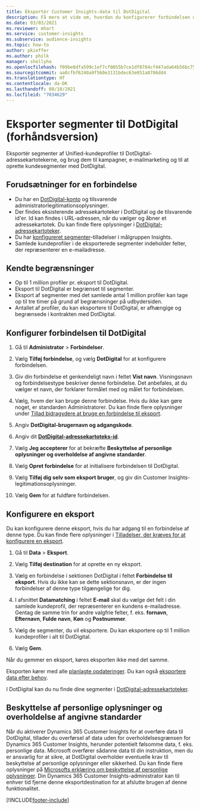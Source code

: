 ```yaml
---
title: Eksportér Customer Insights-data til DotDigital
description: Få mere at vide om, hvordan du konfigurerer forbindelsen og eksporterer til DotDigital.
ms.date: 03/03/2021
ms.reviewer: mhart
ms.service: customer-insights
ms.subservice: audience-insights
ms.topic: how-to
author: pkieffer
ms.author: philk
manager: shellyha
ms.openlocfilehash: f09be0dfa599c1ef7cf0055b7ce1df8784cf447ada64b56bc7543c214f9a5b99
ms.sourcegitcommit: aa0cfbf6240a9f560e3131bdec63e051a8786dd4
ms.translationtype: HT
ms.contentlocale: da-DK
ms.lasthandoff: 08/10/2021
ms.locfileid: "7034629"
---
```

# <a name="export-segments-to-dotdigital-preview"></a>Eksporter segmenter til DotDigital (forhåndsversion)

Eksportér segmenter af Unified-kundeprofiler til DotDigital-adressekartotekerne, og brug dem til kampagner, e-mailmarketing og til at oprette kundesegmenter med DotDigital. 

## <a name="prerequisites-for-a-connection"></a>Forudsætninger for en forbindelse

-   Du har en [DotDigital-konto](https://dotdigital.com/) og tilsvarende administratorlegitimationsoplysninger.
-   Der findes eksisterende adressekartoteker i DotDigital og de tilsvarende id'er. Id kan findes i URL-adressen, når du vælger og åbner et adressekartotek. Du kan finde flere oplysninger i [DotDigital-adressekartoteker](https://support.dotdigital.com/hc/articles/212211968-Creating-an-address-book).
-   Du har [konfigureret segmenter](segments.md)-tilladelser i målgruppen Insights.
-   Samlede kundeprofiler i de eksporterede segmenter indeholder felter, der repræsenterer en e-mailadresse.

## <a name="known-limitations"></a>Kendte begrænsninger

- Op til 1 million profiler pr. eksport til DotDigital.
- Eksport til DotDigital er begrænset til segmenter.
- Eksport af segmenter med det samlede antal 1 million profiler kan tage op til tre timer på grund af begrænsninger på udbydersiden. 
- Antallet af profiler, du kan eksportere til DotDigital, er afhængige og begrænsede i kontrakten med DotDigital.

## <a name="set-up-connection-to-dotdigital"></a>Konfigurer forbindelsen til DotDigital

1. Gå til **Administrator** > **Forbindelser**.

1. Vælg **Tilføj forbindelse**, og vælg **DotDigital** for at konfigurere forbindelsen.

1. Giv din forbindelse et genkendeligt navn i feltet **Vist navn**. Visningsnavn og forbindelsestype beskriver denne forbindelse. Det anbefales, at du vælger et navn, der forklarer formålet med og målet for forbindelsen.

1. Vælg, hvem der kan bruge denne forbindelse. Hvis du ikke kan gøre noget, er standarden Administratorer. Du kan finde flere oplysninger under [Tillad bidragydere at bruge en forbindelse til eksport](connections.md#allow-contributors-to-use-a-connection-for-exports).

1. Angiv **DotDigital-brugernavn og adgangskode**.

1. Angiv dit **[DotDigital-adressekartoteks-id](https://support.dotdigital.com/hc/articles/212211968-Creating-an-address-book)**.

1. Vælg **Jeg accepterer** for at bekræfte **Beskyttelse af personlige oplysninger og overholdelse af angivne standarder**.

1. Vælg **Opret forbindelse** for at initialisere forbindelsen til DotDigital.

1. Vælg **Tilføj dig selv som eksport bruger**, og giv din Customer Insights-legitimationsoplysninger.

1. Vælg **Gem** for at fuldføre forbindelsen. 

## <a name="configure-an-export"></a>Konfigurere en eksport

Du kan konfigurere denne eksport, hvis du har adgang til en forbindelse af denne type. Du kan finde flere oplysninger i [Tilladelser, der kræves for at konfigurere en eksport](export-destinations.md#set-up-a-new-export).

1. Gå til **Data** > **Eksport**.

1. Vælg **Tilføj destination** for at oprette en ny eksport.

1. Vælg en forbindelse i sektionen DotDigital i feltet **Forbindelse til eksport**. Hvis du ikke kan se dette sektionsnavn, er der ingen forbindelser af denne type tilgængelige for dig.


1. I afsnittet **Datamatching** i feltet **E-mail** skal du vælge det felt i din samlede kundeprofil, der repræsenterer en kundens e-mailadresse. Gentag de samme trin for andre valgfrie felter, f. eks. **fornavn**, **Efternavn**, **Fulde navn**, **Køn** og **Postnummer**.

1. Vælg de segmenter, du vil eksportere. Du kan eksportere op til 1 million kundeprofiler i alt til DotDigital.

1. Vælg **Gem**.

Når du gemmer en eksport, køres eksporten ikke med det samme.

Eksporten kører med alle [planlagte opdateringer](system.md#schedule-tab). Du kan også [eksportere data efter behov](export-destinations.md#run-exports-on-demand). 
 
I DotDigital kan du nu finde dine segmenter i [DotDigital-adressekartoteker](https://support.dotdigital.com/hc/articles/212211968-Creating-an-address-book).


## <a name="data-privacy-and-compliance"></a>Beskyttelse af personlige oplysninger og overholdelse af angivne standarder

Når du aktiverer Dynamics 365 Customer Insights for at overføre data til DotDigital, tillader du overførsel af data uden for overholdelsesgrænsen for Dynamics 365 Customer Insights, herunder potentielt følsomme data, f. eks. personlige data. Microsoft overfører sådanne data til din instruktion, men du er ansvarlig for at sikre, at DotDigital overholder eventuelle krav til beskyttelse af personlige oplysninger eller sikkerhed. Du kan finde flere oplysninger på [Microsofts erklæring om beskyttelse af personlige oplysninger](https://go.microsoft.com/fwlink/?linkid=396732).
Din Dynamics 365 Customer Insights-administrator kan til enhver tid fjerne denne eksportdestination for at afslutte brugen af denne funktionalitet.


[!INCLUDE[footer-include](../includes/footer-banner.md)]
